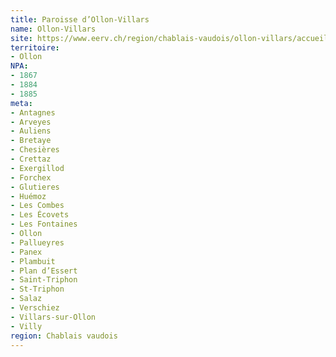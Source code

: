 ```yaml
---
title: Paroisse d’Ollon-Villars
name: Ollon-Villars
site: https://www.eerv.ch/region/chablais-vaudois/ollon-villars/accueil
territoire:
- Ollon
NPA:
- 1867
- 1884
- 1885
meta:
- Antagnes
- Arveyes
- Auliens
- Bretaye
- Chesières
- Crettaz
- Exergillod
- Forchex
- Glutieres
- Huémoz
- Les Combes
- Les Écovets
- Les Fontaines
- Ollon
- Pallueyres
- Panex
- Plambuit
- Plan d’Essert
- Saint-Triphon
- St-Triphon
- Salaz
- Verschiez
- Villars-sur-Ollon
- Villy
region: Chablais vaudois
---
```

